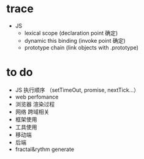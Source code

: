 # trace
- JS 
    - lexical scope (declaration point 确定)
    - dynamic this binding (invoke point 确定)
    - prototype chain (link objects with .prototype)

# to do
- JS 执行顺序 （setTimeOut, promise, nextTick...）
- web perfomance
- 浏览器 渲染过程
- 网络 跨域相关
- 框架使用
- 工具使用
- 移动端
- 后端
- fractal&rythm generate
